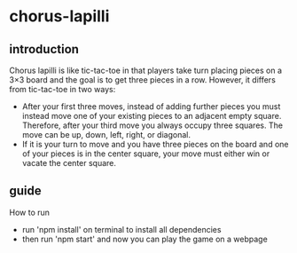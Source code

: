 # chorus-lapilli

## introduction

Chorus lapilli is like tic-tac-toe in that players take turn placing pieces on a 3×3 board and the goal is to get three pieces in a row. However, it differs from tic-tac-toe in two ways:

- After your first three moves, instead of adding further pieces you must instead move one of your existing pieces to an adjacent empty square. Therefore, after your third move you always occupy three squares. The move can be up, down, left, right, or diagonal.
- If it is your turn to move and you have three pieces on the board and one of your pieces is in the center square, your move must either win or vacate the center square.

## guide

How to run

- run 'npm install' on terminal to install all dependencies
- then run 'npm start' and now you can play the game on a webpage